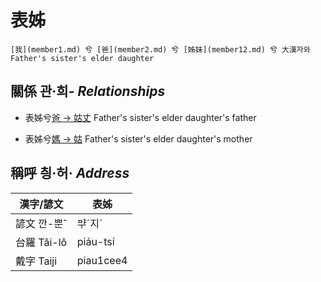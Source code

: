 # 表姊
	[我](member1.md) 兮 [爸](member2.md) 兮 [姊妹](member12.md) 兮 大漢자와 Father's sister's elder daughter

## 關係 관·희- _Relationships_

- 表姊兮[爸 → 姑丈](member43.md) Father's sister's elder daughter's father

- 表姊兮[媽 → 姑](member12.md) Father's sister's elder daughter's mother



## 稱呼 칑·허· _Address_

漢字/諺文 | 表姊
--- | ---
諺文 깐-뿐ˆ | ᄇᆤˊ지ˊ
台羅 Tâi-lô | piáu-tsí
戴字 Taiji | piau1cee4


